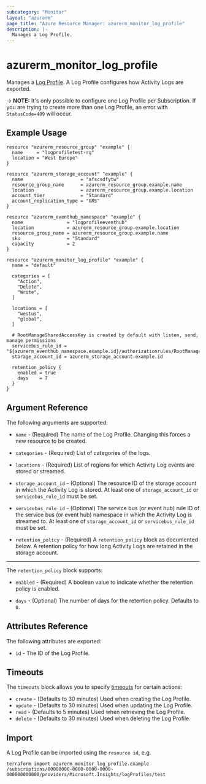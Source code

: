 ```yaml
---
subcategory: "Monitor"
layout: "azurerm"
page_title: "Azure Resource Manager: azurerm_monitor_log_profile"
description: |-
  Manages a Log Profile.
---
```


# azurerm_monitor_log_profile

Manages a [Log Profile](https://docs.microsoft.com/azure/monitoring-and-diagnostics/monitoring-overview-activity-logs#export-the-activity-log-with-a-log-profile). A Log Profile configures how Activity Logs are exported.

-> **NOTE:** It's only possible to configure one Log Profile per Subscription. If you are trying to create more than one Log Profile, an error with `StatusCode=409` will occur.

## Example Usage

```hcl
resource "azurerm_resource_group" "example" {
  name     = "logprofiletest-rg"
  location = "West Europe"
}

resource "azurerm_storage_account" "example" {
  name                     = "afscsdfytw"
  resource_group_name      = azurerm_resource_group.example.name
  location                 = azurerm_resource_group.example.location
  account_tier             = "Standard"
  account_replication_type = "GRS"
}

resource "azurerm_eventhub_namespace" "example" {
  name                = "logprofileeventhub"
  location            = azurerm_resource_group.example.location
  resource_group_name = azurerm_resource_group.example.name
  sku                 = "Standard"
  capacity            = 2
}

resource "azurerm_monitor_log_profile" "example" {
  name = "default"

  categories = [
    "Action",
    "Delete",
    "Write",
  ]

  locations = [
    "westus",
    "global",
  ]

  # RootManageSharedAccessKey is created by default with listen, send, manage permissions
  servicebus_rule_id = "${azurerm_eventhub_namespace.example.id}/authorizationrules/RootManageSharedAccessKey"
  storage_account_id = azurerm_storage_account.example.id

  retention_policy {
    enabled = true
    days    = 7
  }
}
```

## Argument Reference

The following arguments are supported:

* `name` - (Required) The name of the Log Profile. Changing this forces a
    new resource to be created.

* `categories` - (Required) List of categories of the logs.

* `locations` - (Required) List of regions for which Activity Log events are stored or streamed.

* `storage_account_id` - (Optional) The resource ID of the storage account in which the Activity Log is stored. At least one of `storage_account_id` or `servicebus_rule_id` must be set.

* `servicebus_rule_id` - (Optional) The service bus (or event hub) rule ID of the service bus (or event hub) namespace in which the Activity Log is streamed to. At least one of `storage_account_id` or `servicebus_rule_id` must be set.

* `retention_policy` - (Required) A `retention_policy` block as documented below. A retention policy for how long Activity Logs are retained in the storage account.

---

The `retention_policy` block supports:

* `enabled` - (Required) A boolean value to indicate whether the retention policy is enabled.

* `days` - (Optional) The number of days for the retention policy. Defaults to `0`.

## Attributes Reference

The following attributes are exported:

* `id` - The ID of the Log Profile.

## Timeouts

The `timeouts` block allows you to specify [timeouts](https://www.terraform.io/language/resources/syntax#operation-timeouts) for certain actions:

* `create` - (Defaults to 30 minutes) Used when creating the Log Profile.
* `update` - (Defaults to 30 minutes) Used when updating the Log Profile.
* `read` - (Defaults to 5 minutes) Used when retrieving the Log Profile.
* `delete` - (Defaults to 30 minutes) Used when deleting the Log Profile.

## Import

A Log Profile can be imported using the `resource id`, e.g.

```shell
terraform import azurerm_monitor_log_profile.example /subscriptions/00000000-0000-0000-0000-000000000000/providers/Microsoft.Insights/logProfiles/test
```
